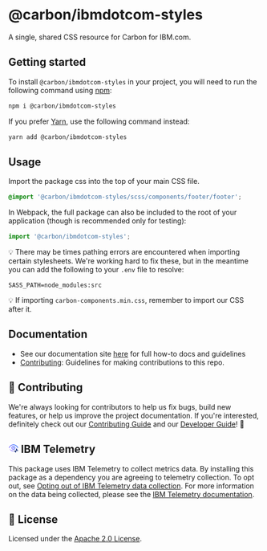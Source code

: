 # @carbon/ibmdotcom-styles

A single, shared CSS resource for Carbon for IBM.com.

## Getting started

To install `@carbon/ibmdotcom-styles` in your project, you will need to run the
following command using [npm](https://www.npmjs.com/):

```bash
npm i @carbon/ibmdotcom-styles
```

If you prefer [Yarn](https://yarnpkg.com/en/), use the following command
instead:

```bash
yarn add @carbon/ibmdotcom-styles
```

## Usage

Import the package css into the top of your main CSS file.

```css
@import '@carbon/ibmdotcom-styles/scss/components/footer/footer';
```

In Webpack, the full package can also be included to the root of your
application (though is recommended only for testing):

```javascript
import '@carbon/ibmdotcom-styles';
```

💡 There may be times pathing errors are encountered when importing certain
stylesheets. We're working hard to fix these, but in the meantime you can add
the following to your `.env` file to resolve:

```
SASS_PATH=node_modules:src
```

💡 If importing `carbon-components.min.css`, remember to import our CSS after
it.

## Documentation

- See our documentation site [here](https://www.ibm.com/standards/carbon) for
  full how-to docs and guidelines
- [Contributing](https://github.com/carbon-design-system/carbon-for-ibm-dotcom/blob/main/.github/CONTRIBUTING.md):
  Guidelines for making contributions to this repo.

## 🙌 Contributing

We're always looking for contributors to help us fix bugs, build new features,
or help us improve the project documentation. If you're interested, definitely
check out our
[Contributing Guide](https://github.com/carbon-design-system/carbon-for-ibm-dotcom/blob/main/.github/CONTRIBUTING.md)
and our
[Developer Guide](https://github.com/carbon-design-system/carbon-for-ibm-dotcom/blob/main/docs/developing.md)!
👀

## <picture><source height="20" width="20" media="(prefers-color-scheme: dark)" srcset="https://raw.githubusercontent.com/ibm-telemetry/telemetry-js/main/docs/images/ibm-telemetry-dark.svg"><source height="20" width="20" media="(prefers-color-scheme: light)" srcset="https://raw.githubusercontent.com/ibm-telemetry/telemetry-js/main/docs/images/ibm-telemetry-light.svg"><img height="20" width="20" alt="IBM Telemetry" src="https://raw.githubusercontent.com/ibm-telemetry/telemetry-js/main/docs/images/ibm-telemetry-light.svg"></picture> IBM Telemetry

This package uses IBM Telemetry to collect metrics data. By installing this package as a dependency
you are agreeing to telemetry collection. To opt out, see
[Opting out of IBM Telemetry data collection](https://github.com/ibm-telemetry/telemetry-js/tree/main#opting-out-of-ibm-telemetry-data-collection).
For more information on the data being collected, please see the
[IBM Telemetry documentation](https://github.com/ibm-telemetry/telemetry-js/tree/main#ibm-telemetry-collection-basics).

## 📝 License

Licensed under the
[Apache 2.0 License](https://github.com/carbon-design-system/carbon-for-ibm-dotcom/blob/main/LICENSE).
